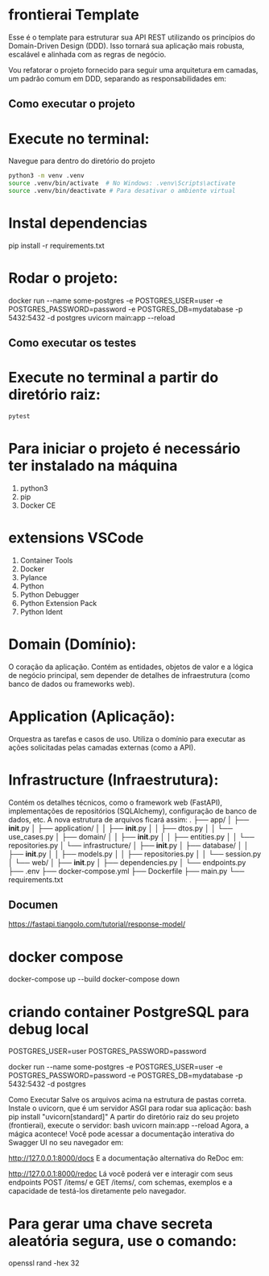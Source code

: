 # frontierai Template

Esse é o template para estruturar sua API REST utilizando os princípios do Domain-Driven Design (DDD). Isso tornará sua aplicação mais robusta, escalável e alinhada com as regras de negócio.

Vou refatorar o projeto fornecido para seguir uma arquitetura em camadas, um padrão comum em DDD, separando as responsabilidades em:

## Como executar o projeto

# Execute no terminal:

Navegue para dentro do diretório do projeto

```bash
python3 -m venv .venv
source .venv/bin/activate  # No Windows: .venv\Scripts\activate
source .venv/bin/deactivate # Para desativar o ambiente virtual
```

# Instal dependencias

pip install -r requirements.txt

# Rodar o projeto:

docker run --name some-postgres -e POSTGRES_USER=user -e POSTGRES_PASSWORD=password -e POSTGRES_DB=mydatabase -p 5432:5432 -d postgres
uvicorn main:app --reload

## Como executar os testes

# Execute no terminal a partir do diretório raiz:

```bash
pytest
```

# Para iniciar o projeto é necessário ter instalado na máquina

1. python3
2. pip
3. Docker CE

# extensions VSCode

1. Container Tools
2. Docker
3. Pylance
4. Python
5. Python Debugger
6. Python Extension Pack
7. Python Ident

# Domain (Domínio):

O coração da aplicação. Contém as entidades, objetos de valor e a lógica de negócio principal, sem depender de detalhes de infraestrutura (como banco de dados ou frameworks web).
# Application (Aplicação):

Orquestra as tarefas e casos de uso. Utiliza o domínio para executar as ações solicitadas pelas camadas externas (como a API).
# Infrastructure (Infraestrutura):

Contém os detalhes técnicos, como o framework web (FastAPI), implementações de repositórios (SQLAlchemy), configuração de banco de dados, etc.
A nova estrutura de arquivos ficará assim:
.
├── app/
│   ├── __init__.py
│   ├── application/
│   │   ├── __init__.py
│   │   ├── dtos.py
│   │   └── use_cases.py
│   ├── domain/
│   │   ├── __init__.py
│   │   ├── entities.py
│   │   └── repositories.py
│   └── infrastructure/
│       ├── __init__.py
│       ├── database/
│       │   ├── __init__.py
│       │   ├── models.py
│       │   ├── repositories.py
│       │   └── session.py
│       └── web/
│           ├── __init__.py
│           ├── dependencies.py
│           └── endpoints.py
├── .env
├── docker-compose.yml
├── Dockerfile
├── main.py
└── requirements.txt

## Documen

https://fastapi.tiangolo.com/tutorial/response-model/

# docker compose

docker-compose up --build
docker-compose down

# criando container PostgreSQL para debug local

POSTGRES_USER=user
POSTGRES_PASSWORD=password

docker run --name some-postgres -e POSTGRES_USER=user -e POSTGRES_PASSWORD=password -e POSTGRES_DB=mydatabase -p 5432:5432 -d postgres

Como Executar
Salve os arquivos acima na estrutura de pastas correta.
Instale o uvicorn, que é um servidor ASGI para rodar sua aplicação:
bash
pip install "uvicorn[standard]"
A partir do diretório raiz do seu projeto (frontierai), execute o servidor:
bash
uvicorn main:app --reload
Agora, a mágica acontece! Você pode acessar a documentação interativa do Swagger UI no seu navegador em:

http://127.0.0.1:8000/docs
E a documentação alternativa do ReDoc em:

http://127.0.0.1:8000/redoc
Lá você poderá ver e interagir com seus endpoints POST /items/ e GET /items/, com schemas, exemplos e a capacidade de testá-los diretamente pelo navegador.

# Para gerar uma chave secreta aleatória segura, use o comando:

openssl rand -hex 32


